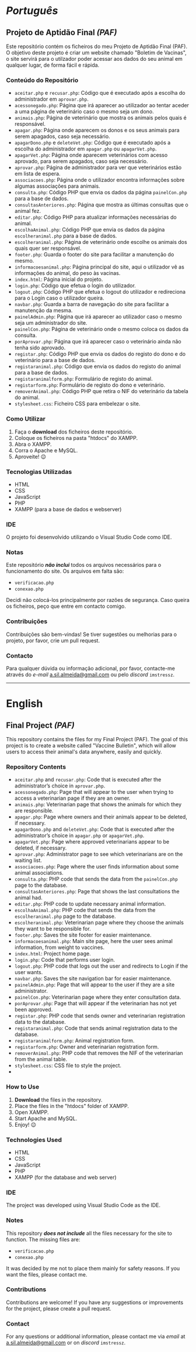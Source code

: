 # _Português_
## Projeto de Aptidão Final _(PAF)_

Este repositório contém os ficheiros do meu Projeto de Aptidão Final (PAF). 
O objetivo deste projeto é criar um website chamado "Boletim de Vacinas", o site servirá para o utilzador poder acessar aos dados do seu animal em qualquer lugar, de forma fácil e rápida.

### Conteúdo do Repositório

- `aceitar.php` e `recusar.php`: Código que é executado após a escolha do administrador em `aprovar.php`.
- `acessonegado.php`: Página que irá aparecer ao utilizador ao tentar aceder a uma página de veterinário caso o mesmo seja um dono.
- `animais.php`: Página de veterinário que mostra os animais pelos quais é responsável.
- `apagar.php`: Página onde aparecem os donos e os seus animais para serem apagados, caso seja necessário.
- `apagarDono.php` e `deleteVet.php`: Código que é executado após a escolha do administrador em `apagar.php` ou `apagarVet.php`.
- `apagarVet.php`: Página onde aparecem veterinários com acesso aprovado, para serem apagados, caso seja necessário.
- `aprovar.php`: Página de administrador para ver que veterinários estão em lista de espera.
- `associacoes.php`: Página onde o utilizador encontra informações sobre algumas associações para animais.
- `consulta.php`: Código PHP que envia os dados da página `painelCon.php` para a base de dados.
- `consultasAnteriores.php`: Página que mostra as últimas consultas que o animal fez.
- `editar.php`: Código PHP para atualizar informações necessárias do animal.
- `escolhaAnimal.php`: Código PHP que envia os dados da página `escolheranimal.php` para a base de dados.
- `escolheranimal.php`: Página de veterinário onde escolhe os animais dos quais quer ser responsável.
- `footer.php`: Guarda o footer do site para facilitar a manutenção do mesmo.
- `informacoesanimal.php`: Página principal do site, aqui o utilizador vê as informações do animal, do peso às vacinas.
- `index.html`: Página inicial do projeto.
- `login.php`: Código que efetua o login do utilizador.
- `logout.php`: Código PHP que efetua o logout do utilizador e redireciona para o Login caso o utilizador queira.
- `navbar.php`: Guarda a barra de navegação do site para facilitar a manutenção da mesma.
- `painelAdmin.php`: Página que irá aparecer ao utilizador caso o mesmo seja um administrador do site.
- `painelCon.php`: Página de veterinário onde o mesmo coloca os dados da consulta.
- `porAprovar.php`: Página que irá aparecer caso o veterinário ainda não tenha sido aprovado.
- `registar.php`: Código PHP que envia os dados do registo do dono e do veterinário para a base de dados.
- `registaranimal.php`: Código que envia os dados do registo do animal para a base de dados.
- `registaranimalform.php`: Formulário de registo do animal.
- `registarform.php`: Formulário de registo do dono e veterinário.
- `removerAnimal.php`: Código PHP que retira o NIF do veterinário da tabela do animal.
- `stylesheet.css`: Ficheiro CSS para embelezar o site.
  
### Como Utilizar

1. Faça o **download** dos ficheiros deste repositório.
2. Coloque os ficheiros na pasta "htdocs" do XAMPP.
3. Abra o XAMPP.
4. Corra o Apache e MySQL.
5. Aproveite! 😉

### Tecnologias Utilizadas

- HTML
- CSS
- JavaScript
- PHP
- XAMPP (para a base de dados e webserver)

### IDE

O projeto foi desenvolvido utilizando o Visual Studio Code como IDE.

### Notas

Este repositório **_não inclui_** todos os arquivos necessários para o funcionamento do site.
Os arquivos em falta são:
- `verificacao.php`
- `conexao.php`

Decidi não colocá-los principalmente por razões de segurança.
Caso queira os ficheiros, peço que entre em contacto comigo.

### Contribuições

Contribuições são bem-vindas! Se tiver sugestões ou melhorias para o projeto, por favor, crie um pull request.

### Contacto

Para qualquer dúvida ou informação adicional, por favor, contacte-me através do _e-mail_ a.sil.almeida@gmail.com ou pelo _discord_ `imstressz`.

---

# English
## Final Project _(PAF)_

This repository contains the files for my Final Project (PAF).
The goal of this project is to create a website called "Vaccine Bulletin", which will allow users to access their animal's data anywhere, easily and quickly.

### Repository Contents

- `aceitar.php` and `recusar.php`: Code that is executed after the administrator’s choice in `aprovar.php`.
- `acessonegado.php`: Page that will appear to the user when trying to access a veterinarian page if they are an owner.
- `animais.php`: Veterinarian page that shows the animals for which they are responsible.
- `apagar.php`: Page where owners and their animals appear to be deleted, if necessary.
- `apagarDono.php` and `deleteVet.php`: Code that is executed after the administrator’s choice in `apagar.php` or `apagarVet.php`.
- `apagarVet.php`: Page where approved veterinarians appear to be deleted, if necessary.
- `aprovar.php`: Administrator page to see which veterinarians are on the waiting list.
- `associacoes.php`: Page where the user finds information about some animal associations.
- `consulta.php`: PHP code that sends the data from the `painelCon.php` page to the database.
- `consultasAnteriores.php`: Page that shows the last consultations the animal had.
- `editar.php`: PHP code to update necessary animal information.
- `escolhaAnimal.php`: PHP code that sends the data from the `escolheranimal.php` page to the database.
- `escolheranimal.php`: Veterinarian page where they choose the animals they want to be responsible for.
- `footer.php`: Saves the site footer for easier maintenance.
- `informacoesanimal.php`: Main site page, here the user sees animal information, from weight to vaccines.
- `index.html`: Project home page.
- `login.php`: Code that performs user login.
- `logout.php`: PHP code that logs out the user and redirects to Login if the user wants.
- `navbar.php`: Saves the site navigation bar for easier maintenance.
- `painelAdmin.php`: Page that will appear to the user if they are a site administrator.
- `painelCon.php`: Veterinarian page where they enter consultation data.
- `porAprovar.php`: Page that will appear if the veterinarian has not yet been approved.
- `registar.php`: PHP code that sends owner and veterinarian registration data to the database.
- `registaranimal.php`: Code that sends animal registration data to the database.
- `registaranimalform.php`: Animal registration form.
- `registarform.php`: Owner and veterinarian registration form.
- `removerAnimal.php`: PHP code that removes the NIF of the veterinarian from the animal table.
- `stylesheet.css`: CSS file to style the project.
- 
### How to Use

1. **Download** the files in the repository.
2. Place the files in the "htdocs" folder of XAMPP.
3. Open XAMPP.
4. Start Apache and MySQL.
5. Enjoy! 😉

### Technologies Used

- HTML
- CSS
- JavaScript
- PHP
- XAMPP (for the database and web server)

### IDE

The project was developed using Visual Studio Code as the IDE.

### Notes

This repository **_does not include_** all the files necessary for the site to function.
The missing files are:
- `verificacao.php`
- `conexao.php`

It was decided by me not to place them mainly for safety reasons.
If you want the files, please contact me.

### Contributions

Contributions are welcome! If you have any suggestions or improvements for the project, please create a pull request.

### Contact

For any questions or additional information, please contact me via _email_ at a.sil.almeida@gmail.com or on _discord_ `imstressz`.

